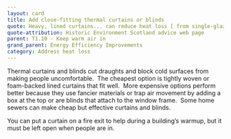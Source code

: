 ```yaml
---
layout: card
title: Add close-fitting thermal curtains or blinds
quote: Heavy, lined curtains... can reduce heat loss [ from single-glazed sash windows] by 14%
quote-attribution: Historic Environment Scotland advice web page
parent: T1.10 - Keep warm air in
grand_parent: Energy Efficiency Improvements 
category: Address heat loss
---
```


<p>Thermal curtains and blinds cut draughts and block cold surfaces from making people uncomfortable.  The cheapest option is tightly woven or  foam-backed lined curtains that fit well.  More expensive options perform better because they use fancier materials or trap air movement by adding a box at the top or are blinds that attach to the window frame.  Some home sewers can make cheap but effective curtains and blinds.  </p><p> You can put a curtain on a fire exit to help during a building’s warmup, but it must be left open when people are in. </p> 

